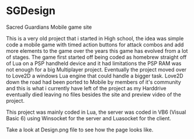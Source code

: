 # SGDesign
Sacred Guardians Mobile game site

This is a very old project that i started in High school, the idea was simple code a mobile game with timed action buttons for attack combos and add more elements to the game
over the years this game has evolved from a lot of stages. The game first started off being coded as homebrew straight off of Lua on a PSP handheld device and it had limitations
the PSP RAM was not enough for a big Multiplayer project. Eventually the project moved over to Love2D a windows Lua engine that could handle a bigger task. Love2D down the road
had been ported to Mobile by members of it's community and this is what i currently have left of the project as my Harddrive eventually died leaving no files besides the site and
preview video of the project.

This project was mainly coded in Lua, the server was coded in VB6 (Visual Basic 6) using Winsocket for the server and Luasocket for the client.

Take a look at Design.png file to see how the page looks like.

